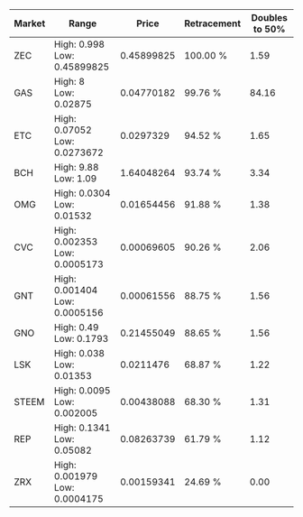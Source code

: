 | Market | Range | Price| Retracement | Doubles to 50% |
| --- | --- | --- | --- | --- |
| ZEC | High: 0.998<br />Low: 0.45899825 | 0.45899825 | 100.00 % | 1.59 |
| GAS | High: 8<br />Low: 0.02875 | 0.04770182 | 99.76 % | 84.16 |
| ETC | High: 0.07052<br />Low: 0.0273672 | 0.0297329 | 94.52 % | 1.65 |
| BCH | High: 9.88<br />Low: 1.09 | 1.64048264 | 93.74 % | 3.34 |
| OMG | High: 0.0304<br />Low: 0.01532 | 0.01654456 | 91.88 % | 1.38 |
| CVC | High: 0.002353<br />Low: 0.0005173 | 0.00069605 | 90.26 % | 2.06 |
| GNT | High: 0.001404<br />Low: 0.0005156 | 0.00061556 | 88.75 % | 1.56 |
| GNO | High: 0.49<br />Low: 0.1793 | 0.21455049 | 88.65 % | 1.56 |
| LSK | High: 0.038<br />Low: 0.01353 | 0.0211476 | 68.87 % | 1.22 |
| STEEM | High: 0.0095<br />Low: 0.002005 | 0.00438088 | 68.30 % | 1.31 |
| REP | High: 0.1341<br />Low: 0.05082 | 0.08263739 | 61.79 % | 1.12 |
| ZRX | High: 0.001979<br />Low: 0.0004175 | 0.00159341 | 24.69 % | 0.00 |
